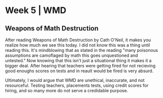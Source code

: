# Week 5 | WMD
## Weapons of Math Destruction

After reading Weapons of Math Destruction by Cath O'Neil, it makes you realize how much we see this today. I did not know this was a thing until reading this. It's mindblowing that as stated in the reading "many poisonous assumptions are camoflaged by math this goes unquestioned and untested." Now knowing that this isn't just a situational thing it makes it a bigger deal. After hearing that teachers were getting fired for not recieving good enoughs scores on tests and in reault would be fired is very absurd. 













Ultimately, I would argue that WMD are unethical, inaccurate, and not resourceful. Testing teachers, placements tests, using credit scores for hiring, and so many more do not serve a credidable purpose. 

<!--This assignment should have been done in atom, but since I am using mac it does not work so I have to do it through github--!>
